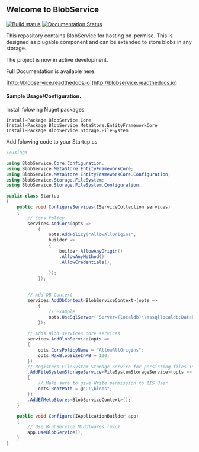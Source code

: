 ## Welcome to BlobService ##

[![Build status](https://ci.appveyor.com/api/projects/status/83uh2apqs8xh92o1?svg=true)](https://ci.appveyor.com/project/Aram/blobservice)
[![Documentation Status](https://readthedocs.org/projects/blobservice/badge/?version=latest)](http://blobservice.readthedocs.io/en/latest/?badge=latest)

This repository contains BlobService for hosting on-permise. 
This is designed as plugable component and can be extended to store blobs in any storage.

The project is now in active development.

Full Documentation is available here.

[http://blobservice.readthedocs.io](http://blobservice.readthedocs.io)


#### Sample Usage/Configuration.
install folowing Nuget packages
```
Install-Package BlobService.Core
Install-Package BlobService.MetaStore.EntityFrameworkCore
Install-Package BlobService.Storage.FileSystem
```

Add folowing code to your Startup.cs

```c#
//Usings

using BlobService.Core.Configuration;
using BlobService.MetaStore.EntityFrameworkCore;
using BlobService.MetaStore.EntityFrameworkCore.Configuration;
using BlobService.Storage.FileSystem;
using BlobService.Storage.FileSystem.Configuration;
```

```c#
public class Startup
{
    public void ConfigureServices(IServiceCollection services)
    {
    	// Cors Policy
        services.AddCors(opts =>
            {
                opts.AddPolicy("AllowAllOrigins",
                builder =>
                {
                    builder.AllowAnyOrigin()
                    .AllowAnyMethod()
                    .AllowCredentials();

                });
            });
    
    
    	// Add DB Context
        services.AddDbContext<BlobServiceContext>(opts =>
            {
            	// Example
                opts.UseSqlServer("Server=(localdb)\\mssqllocaldb;Database=BS;Trusted_Connection=True;MultipleActiveResultSets=true");
            });
    
        // Adds Blob services core services
        services.AddBlobService(opts =>
        {
        	opts.CorsPolicyName = "AllowAllOrigins";
            opts.MaxBlobSizeInMB = 100;
        })        
        // Registers FileSystem Storage Service for persisting files in filesystem in specified path
        .AddFileSystemStorageService<FileSystemStorageService>(opts =>
        {
            // Make sure to give Write permission to IIS User
            opts.RootPath = @"C:\blobs";
        })
        .AddEfMetaStores<BlobServiceContext>();
    }

    public void Configure(IApplicationBuilder app)
    {
        // Use BlobService Middlwares (mvc)
        app.UseBlobService();
    }
}
```
